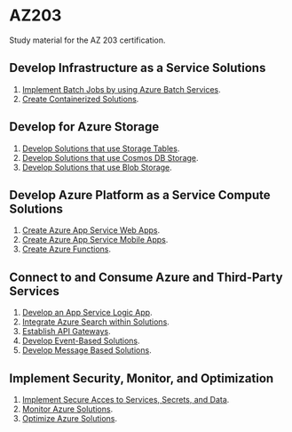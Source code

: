 # AZ203
Study material for the AZ 203 certification.

## Develop Infrastructure as a Service Solutions
1. [Implement Batch Jobs by using Azure Batch Services](iaas/batch.md).
2. [Create Containerized Solutions](iaas/aks.md).

## Develop for Azure Storage
1. [Develop Solutions that use Storage Tables](storage/tables.md).
2. [Develop Solutions that use Cosmos DB Storage](storage/cosmosdb.md).
3. [Develop Solutions that use Blob Storage](storage/blob.md).

## Develop Azure Platform as a Service Compute Solutions
1. [Create Azure App Service Web Apps](paas/webapps.md).
2. [Create Azure App Service Mobile Apps](paas/mobile.md).
3. [Create Azure Functions](paas/functions.md).

## Connect to and Consume Azure and Third-Party Services
1. [Develop an App Service Logic App](thirdparty/logicapp.md).
2. [Integrate Azure Search within Solutions](thirdparty/search.md).
3. [Establish API Gateways](thirdparty/apigateway.md).
4. [Develop Event-Based Solutions](thirdparty/eventgrid.md).
5. [Develop Message Based Solutions](thirdparty/logicapp.md).

## Implement Security, Monitor, and Optimization
1. [Implement Secure Acces to Services, Secrets, and Data]().
2. [Monitor Azure Solutions]().
3. [Optimize Azure Solutions]().
